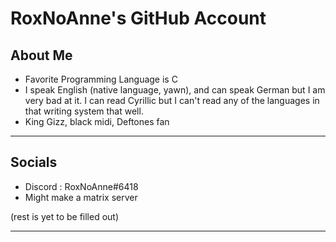 # RoxNoAnne's GitHub Account
## About Me
- Favorite Programming Language is C
- I speak English (native language, yawn), and can speak German but I am very bad at it. I can read Cyrillic but I can't read any of the languages in that writing system that well.
- King Gizz, black midi, Deftones fan
***
## Socials
- Discord : RoxNoAnne#6418
- Might make a matrix server

(rest is yet to be filled out)
***


<!--
**R0X0RE0/R0X0RE0** is a ✨ _special_ ✨ repository because its `README.md` (this file) appears on your GitHub profile.

Here are some ideas to get you started:

- 🔭 I’m currently working on ...
- 🌱 I’m currently learning ...
- 👯 I’m looking to collaborate on ...
- 🤔 I’m looking for help with ...
- 💬 Ask me about ...
- 📫 How to reach me: ...
- 😄 Pronouns: ...
- ⚡ Fun fact: ...
-->

